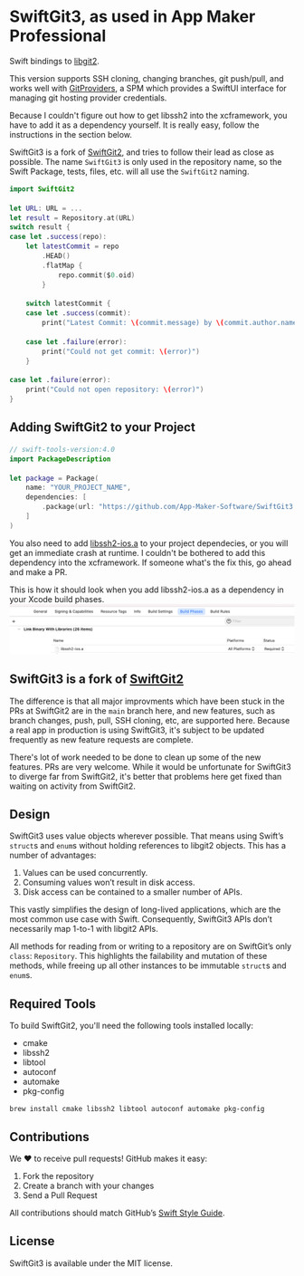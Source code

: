 # SwiftGit3, as used in App Maker Professional

Swift bindings to [libgit2](https://github.com/libgit2/libgit2).

This version supports SSH cloning, changing branches, git push/pull, and works well with [GitProviders](https://github.com/App-Maker-Software/GitProviders), a SPM which provides a SwiftUI interface for managing git hosting provider credentials.

Because I couldn't figure out how to get libssh2 into the xcframework, you have to add it as a dependency yourself. It is really easy, follow the instructions in the section below.

SwiftGit3 is a fork of [SwiftGit2](http://github.com/SwiftGit2/SwiftGit2), and tries to follow their lead as close as possible. The name `SwiftGit3` is only used in the repository name, so the Swift Package, tests, files, etc. will all use the `SwiftGit2` naming.

```swift
import SwiftGit2

let URL: URL = ...
let result = Repository.at(URL)
switch result {
case let .success(repo):
    let latestCommit = repo
        .HEAD()
        .flatMap {
            repo.commit($0.oid)
        }

    switch latestCommit {
    case let .success(commit):
        print("Latest Commit: \(commit.message) by \(commit.author.name)")

    case let .failure(error):
        print("Could not get commit: \(error)")
    }

case let .failure(error):
    print("Could not open repository: \(error)")
}
```

## Adding SwiftGit2 to your Project

```swift
// swift-tools-version:4.0
import PackageDescription

let package = Package(
    name: "YOUR_PROJECT_NAME",
    dependencies: [
        .package(url: "https://github.com/App-Maker-Software/SwiftGit3.git", from: "1.1.0"),
    ]
)
```

You also need to add [libssh2-ios.a](https://github.com/App-Maker-Software/SwiftGit3/blob/main/External/libssh2-ios.a) to your project dependecies, or you will get an immediate crash at runtime. I couldn't be bothered to add this dependency into the xcframework. If someone what's the fix this, go ahead and make a PR.

This is how it should look when you add libssh2-ios.a as a dependency in your Xcode build phases.
![](https://raw.githubusercontent.com/App-Maker-Software/SwiftGit3/main/add_lib.png)

## SwiftGit3 is a fork of [SwiftGit2](https://github.com/SwiftGit2/SwiftGit2/)

The difference is that all major improvments which have been stuck in the PRs at SwiftGit2 are in the `main` branch here, and new features, such as branch changes, push, pull, SSH cloning, etc, are supported here. Because a real app in production is using SwiftGit3, it's subject to be updated frequently as new feature requests are complete.

There's lot of work needed to be done to clean up some of the new features. PRs are very welcome. While it would be unfortunate for SwiftGit3 to diverge far from SwiftGit2, it's better that problems here get fixed than waiting on activity from SwiftGit2.

## Design
SwiftGit3 uses value objects wherever possible. That means using Swift’s `struct`s and `enum`s without holding references to libgit2 objects. This has a number of advantages:

1. Values can be used concurrently.
2. Consuming values won’t result in disk access.
3. Disk access can be contained to a smaller number of APIs.

This vastly simplifies the design of long-lived applications, which are the most common use case with Swift. Consequently, SwiftGit3 APIs don’t necessarily map 1-to-1 with libgit2 APIs.

All methods for reading from or writing to a repository are on SwiftGit’s only `class`: `Repository`. This highlights the failability and mutation of these methods, while freeing up all other instances to be immutable `struct`s and `enum`s.

## Required Tools
To build SwiftGit2, you'll need the following tools installed locally:

* cmake
* libssh2
* libtool
* autoconf
* automake
* pkg-config

```
brew install cmake libssh2 libtool autoconf automake pkg-config
```

## Contributions
We :heart: to receive pull requests! GitHub makes it easy:

1. Fork the repository
2. Create a branch with your changes
3. Send a Pull Request

All contributions should match GitHub’s [Swift Style Guide](https://github.com/github/swift-style-guide).

## License
SwiftGit3 is available under the MIT license.
